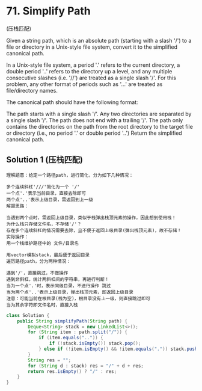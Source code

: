 # 71. Simplify Path
(压栈匹配)

Given a string path, which is an absolute path (starting with a slash '/') to a file or directory in a Unix-style file system, convert it to the simplified canonical path.

In a Unix-style file system, a period '.' refers to the current directory, a double period '..' refers to the directory up a level, and any multiple consecutive slashes (i.e. '//') are treated as a single slash '/'. For this problem, any other format of periods such as '...' are treated as file/directory names.

The canonical path should have the following format:

The path starts with a single slash '/'.
Any two directories are separated by a single slash '/'.
The path does not end with a trailing '/'.
The path only contains the directories on the path from the root directory to the target file or directory (i.e., no period '.' or double period '..')
Return the simplified canonical path.

## Solution 1 (压栈匹配)
```
理解题意：给定一个路径path，进行简化，分为如下几种情况：

多个连续斜杠'///'简化为一个 '/'
一个点'.'表示当前目录，直接去除即可
两个点'..'表示上级目录，需返回到上一级
解题思路：

当遇到两个点时，需返回上级目录，类似于栈弹出栈顶元素的操作，因此想到使用栈！
为什么栈只存储文件名，不存储'/'？
存在多个连续斜杠的情况需要去除，且不便于返回上级目录(弹出栈顶元素)，故不存储！
实际操作：
用一个栈维护路径中的 文件/目录名

用vector模拟stack，最后便于返回目录
遍历路径path，分为两种情况：

遇到'/'，直接跳过，不做操作
遇到非斜杠，统计两斜杠间的字符串，再进行判断！
当为一个点'.'时，表示同级目录，不进行操作 跳过
当为两个点'..'表示上级目录，弹出栈顶元素，即返回上级目录
注意：可能当前在根目录(栈为空)，根目录没有上一级，则直接跳过即可
当为其余字符即文件名时，直接入栈

```
```java
class Solution {
    public String simplifyPath(String path) {
        Deque<String> stack = new LinkedList<>();
        for (String item : path.split("/")) {
            if (item.equals("..")) {
                if (!stack.isEmpty()) stack.pop();
            } else if (!item.isEmpty() && !item.equals(".")) stack.push(item);
        }
        String res = "";
        for (String d : stack) res = "/" + d + res;
        return res.isEmpty() ? "/" : res;  
    }
}
```